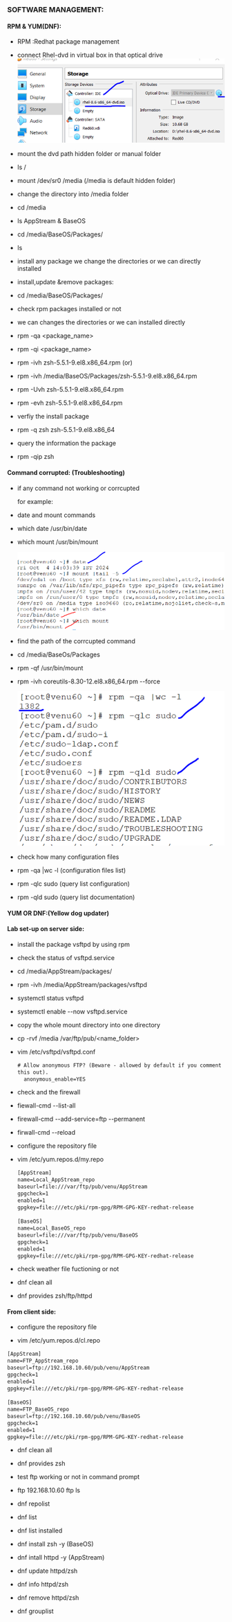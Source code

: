 ### SOFTWARE MANAGEMENT:

#### RPM & YUM(DNF): 

* RPM :Redhat package management

*  connect Rhel-dvd in virtual box in that optical drive
 ![preview](images/sftw0.PNG)

* mount the dvd path hidden folder or manual folder 
 
*  ls /
*  mount /dev/sr0 /media (/media is default hidden folder)
  
* change the directory into /media folder

* cd /media
* ls
  AppStream & BaseOS 
* cd /media/BaseOS/Packages/
* ls

* install any package we change the directories or we can directly installed

* install,update &remove packages:

* cd /media/BaseOS/Packages/
* check rpm packages installed or not 
* we can changes the directories or we can installed directly
  
* rpm -qa <package_name>
* rpm -qi  <package_name>
* rpm -ivh zsh-5.5.1-9.el8.x86_64.rpm  (or) 
* rpm -ivh /media/BaseOS/Packages/zsh-5.5.1-9.el8.x86_64.rpm 
* rpm -Uvh zsh-5.5.1-9.el8.x86_64.rpm
* rpm -evh zsh-5.5.1-9.el8.x86_64.rpm
 
* verfiy the install package
  
* rpm -q zsh
  zsh-5.5.1-9.el8.x86_64
       
* query the information the package
  
* rpm -qip zsh
  
#### Command corrupted: (Troubleshooting)

* if any command not working or corrcupted 
  
  for example:
* date and mount commands

* which date
  /usr/bin/date
* which mount
  /usr/bin/mount
   
  ![peview](images/sftw1.PNG)

* find the path of the corrcupted command
     
* cd /media/BaseOs/Packages
* rpm -qf /usr/bin/mount   
* rpm -ivh coreutils-8.30-12.el8.x86_64.rpm --force
  
  ![peview](images/sftw2.PNG)

* check how many configuration files
  
* rpm -qa |wc -l (configuration files list)
* rpm -qlc sudo (query list configuration)
* rpm -qld sudo (query list documentation)
  
#### YUM OR DNF:(Yellow dog updater)

#### Lab set-up on server side:

* install the package vsftpd by using rpm 
* check the status of vsftpd.service

* cd /media/AppStream/packages/
* rpm -ivh /media/AppStream/packages/vsftpd
* systemctl status vsftpd
* systemctl enable --now vsftpd.service
  
* copy the whole mount directory into one directory 
    
* cp -rvf /media /var/ftp/pub/<name_folder>
    
* vim /etc/vsftpd/vsftpd.conf
  ```
  # Allow anonymous FTP? (Beware - allowed by default if you comment this out).
    anonymous_enable=YES
  ```  
* check and the firewall

* fiewall-cmd --list-all
* firewall-cmd --add-service=ftp --permanent
* firwall-cmd --reload
 
* configure the repository file

* vim /etc/yum.repos.d/my.repo
  ```
  [AppStream]
  name=Local_AppStream_repo
  baseurl=file:///var/ftp/pub/venu/AppStream
  gpgcheck=1
  enabled=1
  gpgkey=file:///etc/pki/rpm-gpg/RPM-GPG-KEY-redhat-release

  [BaseOS]
  name=Local_BaseOS_repo
  baseurl=file:///var/ftp/pub/venu/BaseOS
  gpgcheck=1
  enabled=1
  gpgkey=file:///etc/pki/rpm-gpg/RPM-GPG-KEY-redhat-release

  ``` 
* check weather file fuctioning or not
  
* dnf clean all
* dnf provides zsh/ftp/httpd
   
#### From client side:
* configure the repository file

* vim /etc/yum.repos.d/cl.repo
 ```
 [AppStream]
 name=FTP_AppStream_repo
 baseurl=ftp://192.168.10.60/pub/venu/AppStream
 gpgcheck=1
 enabled=1
 gpgkey=file:///etc/pki/rpm-gpg/RPM-GPG-KEY-redhat-release

 [BaseOS]
 name=FTP_BaseOS_repo
 baseurl=ftp://192.168.10.60/pub/venu/BaseOS
 gpgcheck=1
 enabled=1
 gpgkey=file:///etc/pki/rpm-gpg/RPM-GPG-KEY-redhat-release
 ```
* dnf clean all
* dnf provides zsh

* test ftp working or not in command prompt
* ftp 192.168.10.60
   ftp
   ls

* dnf repolist
* dnf list
* dnf list installed
* dnf install zsh -y (BaseOS)
* dnf intall httpd -y (AppStream)
* dnf update httpd/zsh
* dnf info httpd/zsh
* dnf remove httpd/zsh
* dnf grouplist
  
 
